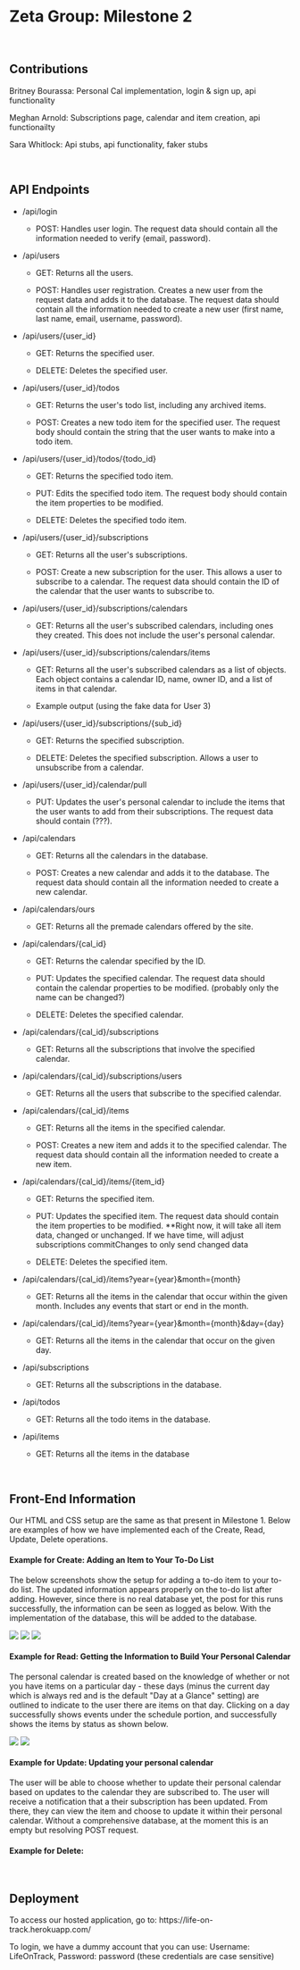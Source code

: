 
<h1>Zeta Group: Milestone 2</h1>
<br>
<h2>Contributions</h2>
<p>Britney Bourassa: Personal Cal implementation, login & sign up, api functionality </p>
<p>Meghan Arnold: Subscriptions page, calendar and item creation, api functionailty</p>
<p>Sara Whitlock: Api stubs, api functionality, faker stubs</p>

<br>

<h2>API Endpoints</h2>

<ul style="margin-top:0;margin-bottom:0;">
    <li>
        <p>/api/login</p>
        <ul>
            <li>
                <p>POST: Handles user login. The request data should contain all the information needed to verify (email, password).</p>
            </li>
        </ul>
    </li>
    <li>
        <p>/api/users</p>
        <ul>
            <li>
                <p>GET: Returns all the users.</p>
            </li>
            <li>
                <p>POST: Handles user registration. Creates a new user from the request data and adds it to the database. The request data should contain all the information needed to create a new user (first name, last name, email, username, password).</p>
            </li>
        </ul>
    </li>
    <li>
        <p>/api/users/{user_id}</p>
        <ul>
            <li>
                <p>GET: Returns the specified user.</p>
            </li>
            <li>
                <p>DELETE: Deletes the specified user.</p>
            </li>
        </ul>
    </li>
    <li>
        <p>/api/users/{user_id}/todos</p>
        <ul>
            <li>
                <p>GET: Returns the user&apos;s todo list, including any archived items.</p>
            </li>
            <li>
                <p>POST: Creates a new todo item for the specified user. The request body should contain the string that the user wants to make into a todo item.</p>
            </li>
        </ul>
    </li>
    <li>
        <p>/api/users/{user_id}/todos/{todo_id}</p>
        <ul>
            <li>
                <p>GET: Returns the specified todo item.</p>
            </li>
            <li>
                <p>PUT: Edits the specified todo item. The request body should contain the item properties to be modified.</p>
            </li>
            <li>
                <p>DELETE: Deletes the specified todo item.</p>
            </li>
        </ul>
    </li>
    <li>
        <p>/api/users/{user_id}/subscriptions</p>
        <ul>
            <li>
                <p>GET: Returns all the user&apos;s subscriptions.</p>
            </li>
            <li>
                <p>POST: Create a new subscription for the user. This allows a user to subscribe to a calendar. The request data should contain the ID of the calendar that the user wants to subscribe to.</p>
            </li>
        </ul>
    </li>
    <li>
        <p>/api/users/{user_id}/subscriptions/calendars</p>
        <ul>
            <li>
                <p>GET: Returns all the user&apos;s subscribed calendars, including ones they created. This does not include the user&apos;s personal calendar.</p>
            </li>
        </ul>
    </li>
    <li>
        <p>/api/users/{user_id}/subscriptions/calendars/items</p>
        <ul>
            <li>
                <p>GET: Returns all the user&apos;s subscribed calendars as a list of objects. Each object contains a calendar ID, name, owner ID, and a list of items in that calendar.</p>
            </li>
            <li>
                <p>Example output&nbsp;(using the fake data for User 3)</p>
            </li>
        </ul>
    </li>
    <li>
        <p>/api/users/{user_id}/subscriptions/{sub_id}</p>
        <ul>
            <li>
                <p>GET: Returns the specified subscription.</p>
            </li>
            <li>
                <p>DELETE: Deletes the specified subscription. Allows a user to unsubscribe from a calendar.</p>
            </li>
        </ul>
    </li>
    <li>
        <p>/api/users/{user_id}/calendar/pull</p>
        <ul>
            <li>
                <p>PUT: Updates the user&apos;s personal calendar to include the items that the user wants to add from their subscriptions. The request data should contain (???).</p>
            </li>
        </ul>
    </li>
    <li>
        <p>/api/calendars</p>
        <ul>
            <li>
                <p>GET: Returns all the calendars in the database.</p>
            </li>
            <li>
                <p>POST: Creates a new calendar and adds it to the database. The request data should contain all the information needed to create a new calendar.</p>
            </li>
        </ul>
    </li>
    <li >
        <p>/api/calendars/ours</p>
        <ul>
            <li>
                <p>GET: Returns all the premade calendars offered by the site.</p>
            </li>
        </ul>
    </li>
    <li>
        <p>/api/calendars/{cal_id}</p>
        <ul>
            <li>
                <p>GET: Returns the calendar specified by the ID.</p>
            </li>
            <li>
                <p>PUT: Updates the specified calendar. The request data should contain the calendar properties to be modified. (probably only the name can be changed?)</p>
            </li>
            <li>
                <p>DELETE: Deletes the specified calendar.</p>
            </li>
        </ul>
    </li>
    <li>
        <p>/api/calendars/{cal_id}/subscriptions</p>
        <ul>
            <li>
                <p>GET: Returns all the subscriptions that involve the specified calendar.</p>
            </li>
        </ul>
    </li>
    <li>
        <p>/api/calendars/{cal_id}/subscriptions/users</p>
        <ul>
            <li>
                <p>GET: Returns all the users that subscribe to the specified calendar.</p>
            </li>
        </ul>
    </li>
    <li>
        <p>/api/calendars/{cal_id}/items</p>
        <ul>
            <li>
                <p>GET: Returns all the items in the specified calendar.</p>
            </li>
            <li>
                <p>POST: Creates a new item and adds it to the specified calendar. The request data should contain all the information needed to create a new item.</p>
            </li>
        </ul>
    </li>
    <li>
        <p>/api/calendars/{cal_id}/items/{item_id}</p>
        <ul>
            <li>
                <p>GET: Returns the specified item.</p>
            </li>
            <li>
                <p>PUT: Updates the specified item. The request data should contain the item properties to be modified.&nbsp;**Right now, it will take all item data, changed or unchanged. If we have time, will adjust subscriptions commitChanges to only send changed data</p>
            </li>
            <li>
                <p>DELETE: Deletes the specified item.</p>
            </li>
        </ul>
    </li>
    <li >
        <p>/api/calendars/{cal_id}/items?year={year}&amp;month={month}</p>
        <ul>
            <li>
                <p>GET: Returns all the items in the calendar that occur within the given month. Includes any events that start or end in the month.</p>
            </li>
        </ul>
    </li>
    <li>
        <p>/api/calendars/{cal_id}/items?year={year}&amp;month={month}&amp;day={day}</p>
        <ul>
            <li>
                <p>GET: Returns all the items in the calendar that occur on the given day.</p>
            </li>
        </ul>
    </li>
    <li>
        <p>/api/subscriptions</p>
        <ul>
            <li>
                <p>GET: Returns all the subscriptions in the database.</p>
            </li>
        </ul>
    </li>
    <li>
        <p>/api/todos</p>
        <ul>
            <li>
                <p>GET: Returns all the todo items in the database.</p>
            </li>
        </ul>
    </li>
    <li >
        <p >/api/items</p>
        <ul>
            <li>
                <p >GET: Returns all the items in the database</p>
            </li>
        </ul>
    </li>
</ul>

<br> 

<h2>Front-End Information</h2>
<p>Our HTML and CSS setup are the same as that present in Milestone 1. Below are examples of how we have implemented each of the Create, Read, Update, Delete operations.
<h4>Example for Create: Adding an Item to Your To-Do List</h4>
<p>The below screenshots show the setup for adding a to-do item to your to-do list. The updated information appears properly on the to-do list after adding. However, since there is no real database yet, the post for this runs successfully, the information can be seen as logged as below. With the implementation of the database, this will be added to the database.</p>
<img src='addtodoitem.JPG'>
<img src='todoitemconsole.JPG'>
<img src='newtodoadded.JPG'>
<h4>Example for Read: Getting the Information to Build Your Personal Calendar</h4>
<p>The personal calendar is created based on the knowledge of whether or not you have items on a particular day - these days (minus the current day which is always red and is the default "Day at a Glance" setting) are outlined to indicate to the user there are items on that day. Clicking on a day successfully shows events under the schedule portion, and successfully shows the items by status as shown below.</p>
<img src='personalcalwithitems.JPG'>
<img src='personalcalshowitems.JPG'>
<h4>Example for Update: Updating your personal calendar</h4>
<p>The user will be able to choose whether to update their personal calendar based on updates to the calendar they are subscribed to. The user will receive a notification that a their subscription has been updated. From there, they can view the item and choose to update it within their personal calendar. Without a comprehensive database, at the moment this is an empty but resolving POST request.</p>
<h4>Example for Delete: </h4>

<br>

<h2>Deployment</h2>

<p>To access our hosted application, go to: https://life-on-track.herokuapp.com/</p>
<p>To login, we have a dummy account that you can use: Username: LifeOnTrack, Password: password (these credentials are case sensitive)</p>
